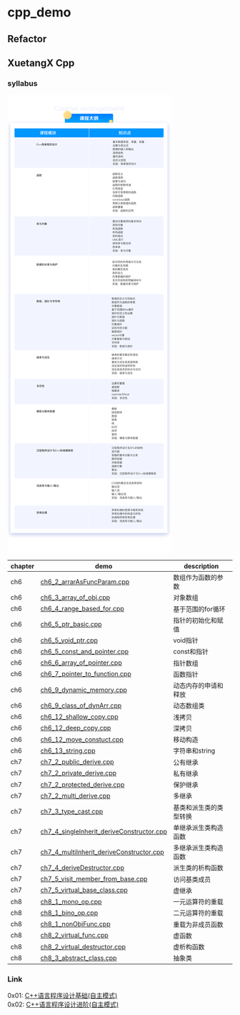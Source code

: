 # cpp_demo

## Refactor

## XuetangX Cpp

### syllabus
![cpp_syllabus](./Doc/image/syllabus.png)

| chapter | demo | description |  
| --- | --- | --- | 
|ch6|[ch6_2_arrarAsFuncParam.cpp](XuetangX/ch6/ch6_2_arrarAsFuncParam.cpp)|数组作为函数的参数|  
|ch6|[ch6_3_array_of_obj.cpp](XuetangX/ch6/ch6_3_array_of_obj.cpp)|对象数组|  
|ch6|[ch6_4_range_based_for.cpp](XuetangX/ch6/ch6_4_range_based_for.cpp)|基于范围的for循环|  
|ch6|[ch6_5_ptr_basic.cpp](XuetangX/ch6/ch6_5_ptr_basic.cpp)|指针的初始化和赋值|  
|ch6|[ch6_5_void_ptr.cpp](XuetangX/ch6/ch6_5_void_ptr.cpp)|void指针|  
|ch6|[ch6_5_const_and_pointer.cpp](XuetangX/ch6/ch6_5_const_and_pointer.cpp)|const和指针|  
|ch6|[ch6_6_array_of_pointer.cpp](XuetangX/ch6/ch6_6_array_of_pointer.cpp)|指针数组|  
|ch6|[ch6_7_pointer_to_function.cpp](XuetangX/ch6/ch6_7_pointer_to_function.cpp)|函数指针|  
|ch6|[ch6_9_dynamic_memory.cpp](XuetangX/ch6/ch6_9_dynamic_memory.cpp)|动态内存的申请和释放|  
|ch6|[ch6_9_class_of_dynArr.cpp](XuetangX/ch6/ch6_9_class_of_dynArr.cpp)|动态数组类|  
|ch6|[ch6_12_shallow_copy.cpp](XuetangX/ch6/ch6_12_shallow_copy.cpp)|浅拷贝|  
|ch6|[ch6_12_deep_copy.cpp](XuetangX/ch6/ch6_12_deep_copy.cpp)|深拷贝|  
|ch6|[ch6_12_move_constuct.cpp](XuetangX/ch6/ch6_12_move_construct.cpp)|移动构造|  
|ch6|[ch6_13_string.cpp](XuetangX/ch6/ch6_13_string.cpp)|字符串和string|  
|ch7|[ch7_2_public_derive.cpp](XuetangX/ch7/ch7_2_public_derive.cpp)|公有继承|  
|ch7|[ch7_2_private_derive.cpp](XuetangX/ch7/ch7_2_private_derive.cpp)|私有继承|  
|ch7|[ch7_2_protected_derive.cpp](XuetangX/ch7/ch7_2_protected_derive.cpp)|保护继承|  
|ch7|[ch7_2_multi_derive.cpp](XuetangX/ch7/ch7_2_multi_derive.cpp)|多继承|  
|ch7|[ch7_3_type_cast.cpp](XuetangX/ch7/ch7_3_type_cast.cpp)|基类和派生类的类型转换|  
|ch7|[ch7_4_singleInherit_deriveConstructor.cpp](XuetangX/ch7/ch7_4_singleInherit_deriveConstructor.cpp)|单继承派生类构造函数|  
|ch7|[ch7_4_multiInherit_deriveConstructor.cpp](XuetangX/ch7/ch7_4_multiInherit_deriveConstructor.cpp)|多继承派生类构造函数|  
|ch7|[ch7_4_deriveDestructor.cpp](XuetangX/ch7/ch7_4_deriveDestructor.cpp)|派生类的析构函数|  
|ch7|[ch7_5_visit_member_from_base.cpp](XuetangX/ch7/ch7_5_visit_member_from_base.cpp)|访问基类成员|  
|ch7|[ch7_5_virtual_base_class.cpp](XuetangX/ch7/ch7_5_virtual_base_class.cpp)|虚继承|  
|ch8|[ch8_1_mono_op.cpp](XuetangX/ch8/ch8_1_mono_op.cpp)|一元运算符的重载|  
|ch8|[ch8_1_bino_op.cpp](XuetangX/ch8/ch8_1_bino_op.cpp)|二元运算符的重载|  
|ch8|[ch8_1_nonObjFunc.cpp](XuetangX/ch8/ch8_1_nonObjFunc.cpp)|重载为非成员函数|  
|ch8|[ch8_2_virtual_func.cpp](XuetangX/ch8/ch8_2_virtual_func.cpp)|虚函数|  
|ch8|[ch8_2_virtual_destructor.cpp](XuetangX/ch8/ch8_2_virtual_destructor.cpp)|虚析构函数|  
|ch8|[ch8_3_abstract_class.cpp](XuetangX/ch8/ch8_3_abstract_class.cpp)|抽象类| 

### Link
0x01: [C++语言程序设计基础(自主模式)](http://www.xuetangx.com/courses/course-v1:TsinghuaX+00740043X_2015_T2+sp/about)  
0x02: [C++语言程序设计进阶(自主模式)](http://www.xuetangx.com/courses/course-v1:TsinghuaX+00740043_2x_2015_T2+sp/about)  